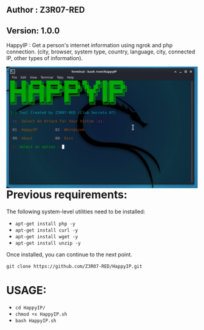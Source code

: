 ## Author : Z3R07-RED
## Version: 1.0.0

HappyIP : Get a person's internet information using ngrok and php connection. (city, browser, system type, country, language, city, connected IP, other types of information). 

<p align="center">
<img src="CS07/image/HappyIP.jpg"
    alt="HappyIP"
    style="float: left; margin-right: 10px;" />
</p>

Previous requirements:
======
The following system-level utilities need to be installed:

* `apt-get install php -y`
* `apt-get install curl -y`
* `apt-get install wget -y`
* `apt-get install unzip -y`

Once installed, you can continue to the next point.

```
git clone https://github.com/Z3R07-RED/HappyIP.git
```

USAGE:
======
* `cd HappyIP/`
* `chmod +x HappyIP.sh`
* `bash HappyIP.sh`


